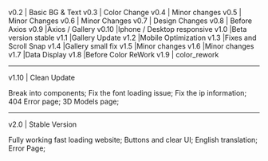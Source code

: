 v0.2 | Basic BG & Text
v0.3 | Color Change
v0.4 | Minor changes
v0.5 | Minor Changes
v0.6 | Minor Changes
v0.7 | Design Changes
v0.8 | Before Axios
v0.9 |Axios / Gallery
v0.10 |Iphone / Desktop responsive
v1.0 |Beta version stable
v1.1 |Gallery Update
v1.2 |Mobile Optimization
v1.3 |Fixes and Scroll Snap
v1.4 |Gallery small fix
v1.5 |Minor changes
v1.6 |Minor changes
v1.7 |Data Display
v1.8 |Before Color ReWork
v1.9 | color_rework

---

v1.10 | Clean Update

Break into components;
Fix the font loading issue;
Fix the ip information;
404 Error page;
3D Models page;

---

v2.0 | Stable Version

Fully working fast loading website;
Buttons and clear UI;
English translation;
Error Page;
